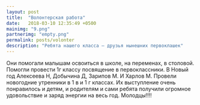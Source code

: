```yaml
---
layout: post
title:  "Волонтерская работа"
date:   2018-03-10 12:35:49 +0500
mainimg: "9.png"
partnerimg: "empty.png"
permalink: posts/volonter
description: "Ребята нашего класса – друзья нынешних первоклашек"
---
```

Они помогали малышам освоиться в школе, на переменах, в столовой. Помогли провести 1г классу посвящение в первоклассники. В Новый год Алексеева Н, Добычина Д, Зарипов М. И Харлов М. Провели новогодние утренники в 1 в и 1 г классах. Их выступление очень понравилось и детям, и родителям и сами ребята получили огромное удовольствие и заряд энергии на весь год. Молодцы!!!!